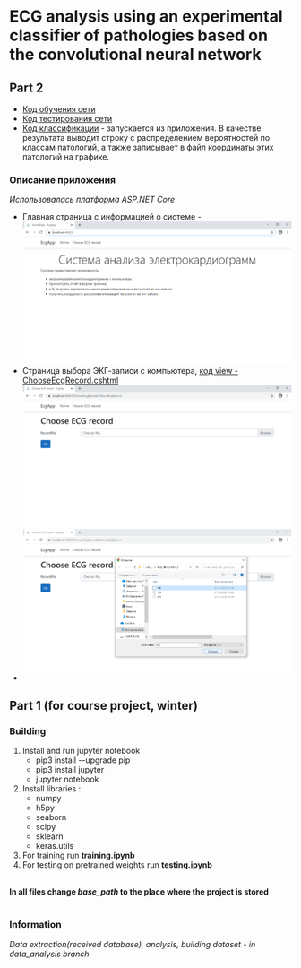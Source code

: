 # ECG analysis using an experimental classifier of pathologies based on the convolutional neural network<br>
## Part 2
 - [Код обучения сети](https://github.com/Elizaveta99/Course_work/blob/master/cnn_code_4_classes/training_4.ipynb)
 - [Код тестирования сети](https://github.com/Elizaveta99/Course_work/blob/master/cnn_code_4_classes/testing_4.ipynb)
 - [Код классификации](https://github.com/Elizaveta99/Course_work/blob/master/cnn_code_4_classes/predicting_4.py) - запускается из приложения. В качестве результата выводит строку с распределением вероятностей по классам патологий, а также записывает в файл координаты этих патологий на графике.
### Описание приложения
<em>Использовалась платформа ASP.NET Core</em><br />
 - Главная страница с информацией о системе - ![main](https://github.com/Elizaveta99/Course_work/blob/master/images_report/%D0%A1%D0%BD%D0%B8%D0%BC%D0%BE%D0%BA%20%D1%8D%D0%BA%D1%80%D0%B0%D0%BD%D0%B0%20(145).png)
 - Страница выбора ЭКГ-записи с компьютера, [код view - ChooseEcgRecord.cshtml](https://github.com/Elizaveta99/Course_work/blob/master/cnn_code_4_classes/EcgApp/EcgApp/Views/ChooseEcgRecord/ChooseEcgRecord.cshtml) ![choose1](https://github.com/Elizaveta99/Course_work/blob/master/images_report/%D0%A1%D0%BD%D0%B8%D0%BC%D0%BE%D0%BA%20%D1%8D%D0%BA%D1%80%D0%B0%D0%BD%D0%B0%20(146).png) <br />
![choose2](https://github.com/Elizaveta99/Course_work/blob/master/images_report/%D0%A1%D0%BD%D0%B8%D0%BC%D0%BE%D0%BA%20%D1%8D%D0%BA%D1%80%D0%B0%D0%BD%D0%B0%20(147).png)
 - 


## Part 1 (for course project, winter)
### Building<br>
<ol>
<li>Install and run jupyter notebook
  <ul>
    <li>pip3 install --upgrade pip</li>
    <li>pip3 install jupyter</li>
    <li>jupyter notebook</li>
  </ul>
</li>
<li>Install libraries : 
  <ul>
    <li>numpy</li>
    <li>h5py</li>
    <li>seaborn</li>
    <li>scipy</li>
    <li>sklearn</li>
    <li>keras.utils</li>
  </ul>
</li>
<li>For training run <strong>training.ipynb</strong></li>
<li>For testing on pretrained weights run <strong>testing.ipynb</strong></li>
</ol>
<br>
<strong>In all files change <em>base_path</em> to the place where the project is stored</strong><br><br>

### Information<br>
<em>Data extraction(received database), analysis, building dataset - in data_analysis branch</em><br>

